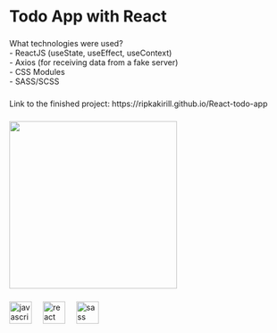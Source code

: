 <h1 align="left">Todo App with React</h1>

###

<p align="left">What technologies were used?<br>- ReactJS (useState, useEffect, useContext)<br>- Axios (for receiving data from a fake server)<br>- CSS Modules<br>- SASS/SCSS</p>

###

<p align="left">Link to the finished project: https://ripkakirill.github.io/React-todo-app</p>

###

<div align="left">
  <img height="300" src="https://i.postimg.cc/WbfVhmVR/image.png"  />
</div>

###

<div align="left">
  <img src="https://cdn.jsdelivr.net/gh/devicons/devicon/icons/javascript/javascript-original.svg" height="40" alt="javascript logo"  />
  <img width="12" />
  <img src="https://cdn.jsdelivr.net/gh/devicons/devicon/icons/react/react-original.svg" height="40" alt="react logo"  />
  <img width="12" />
  <img src="https://cdn.jsdelivr.net/gh/devicons/devicon/icons/sass/sass-original.svg" height="40" alt="sass logo"  />
</div>

###
